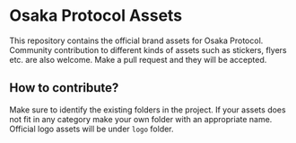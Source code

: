 # Osaka Protocol Assets

This repository contains the official brand assets for Osaka Protocol. Community contribution to different kinds of assets such as stickers, flyers etc. are also welcome. Make a pull request and they will be accepted.

## How to contribute?
Make sure to identify the existing folders in the project. If your assets does not fit in any category make your own folder with an appropriate name. Official logo assets will be under `logo` folder.
